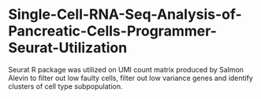 # Single-Cell-RNA-Seq-Analysis-of-Pancreatic-Cells-Programmer-Seurat-Utilization
Seurat R package was utilized on UMI count matrix produced by Salmon Alevin to filter out low faulty cells, filter out low variance genes and identify clusters of cell type subpopulation.
